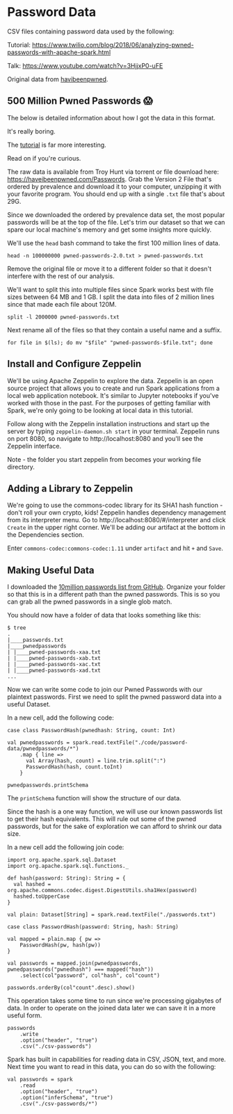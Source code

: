 # Password Data
CSV files containing password data used by the following:

Tutorial: https://www.twilio.com/blog/2018/06/analyzing-pwned-passwords-with-apache-spark.html

Talk: https://www.youtube.com/watch?v=3HjjxP0-uFE

Original data from [havibeenpwned](https://haveibeenpwned.com/Passwords).


## 500 Million Pwned Passwords 😱

The below is detailed information about how I got the data in this format. 

It's really boring. 

The [tutorial](https://www.twilio.com/blog/2018/06/analyzing-pwned-passwords-with-apache-spark.html) is far more interesting. 

Read on if you're curious. 

The raw data is available from Troy Hunt via torrent or file download here: https://haveibeenpwned.com/Passwords. Grab the Version 2 File that's ordered by prevalence and download it to your computer, unzipping it with your favorite program. You should end up with a single `.txt` file that's about 29G. 

Since we downloaded the ordered by prevalence data set, the most popular passwords will be at the top of the file. Let's trim our dataset so that we can spare our local machine's memory and get some insights more quickly.

We'll use the `head` bash command to take the first 100 million lines of data.

```
head -n 100000000 pwned-passwords-2.0.txt > pwned-passwords.txt
```

Remove the original file or move it to a different folder so that it doesn't interfere with the rest of our analysis.

We'll want to split this into multiple files since Spark works best with file sizes between 64 MB and 1 GB. I split the data into files of 2 million lines since that made each file about 120M.

```
split -l 2000000 pwned-passwords.txt
```

Next rename all of the files so that they contain a useful name and a suffix.

```
for file in $(ls); do mv "$file" "pwned-passwords-$file.txt"; done
```

## Install and Configure Zeppelin
We'll be using Apache Zeppelin to explore the data. Zeppelin is an open source project that allows you to create and run Spark applications from a local web application notebook. It's similar to Jupyter notebooks if you've worked with those in the past. For the purposes of getting familiar with Spark, we're only going to be looking at local data in this tutorial.

Follow along with the Zeppelin installation instructions and start up the server by typing `zeppelin-daemon.sh start` in your terminal. Zeppelin runs on port 8080, so navigate to http://localhost:8080 and you'll see the Zeppelin interface.

Note - the folder you start zeppelin from becomes your working file directory. 

## Adding a Library to Zeppelin
We're going to use the commons-codec library for its SHA1 hash function - don't roll your own crypto, kids! Zeppelin handles dependency management from its interpreter menu. Go to http://localhost:8080/#/interpreter and click `Create` in the upper right corner. We'll be adding our artifact at the bottom in the Dependencies section.

Enter `commons-codec:commons-codec:1.11` under `artifact` and hit `+` and `Save`.

## Making Useful Data
I downloaded the [10million passwords list from GitHub](https://github.com/danielmiessler/SecLists/blob/master/Passwords/Common-Credentials/10-million-password-list-top-1000000.txt). Organize your folder so that this is in a different path than the pwned passwords. This is so you can grab all the pwned passwords in a single glob match.

You should now have a folder of data that looks something like this:

```
$ tree
.
|____passwords.txt
|____pwnedpasswords
| |____pwned-passwords-xaa.txt
| |____pwned-passwords-xab.txt
| |____pwned-passwords-xac.txt
| |____pwned-passwords-xad.txt
...
```

Now we can write some code to join our Pwned Passwords with our plaintext passwords. First we need to split the pwned password data into a useful Dataset.

In a new cell, add the following code:

```
case class PasswordHash(pwnedhash: String, count: Int)

val pwnedpasswords = spark.read.textFile("./code/password-data/pwnedpasswords/*")
    .map { line =>
      val Array(hash, count) = line.trim.split(":")
      PasswordHash(hash, count.toInt)
    }
    
pwnedpasswords.printSchema
```

The `printSchema` function will show the structure of our data. 

Since the hash is a one way function, we will use our known passwords list to get their hash equivalents. This will rule out some of the pwned passwords, but for the sake of exploration we can afford to shrink our data size.

In a new cell add the following join code:

```
import org.apache.spark.sql.Dataset
import org.apache.spark.sql.functions._

def hash(password: String): String = {
  val hashed = org.apache.commons.codec.digest.DigestUtils.sha1Hex(password)
  hashed.toUpperCase
}

val plain: Dataset[String] = spark.read.textFile("./passwords.txt")

case class PasswordHash(password: String, hash: String)

val mapped = plain.map { pw =>
    PasswordHash(pw, hash(pw))
}

val passwords = mapped.join(pwnedpasswords, pwnedpasswords("pwnedhash") === mapped("hash"))
    .select(col"password", col"hash", col"count")

passwords.orderBy(col"count".desc).show()
```

This operation takes some time to run since we're processing gigabytes of data. In order to operate on the joined data later we can save it in a more useful form. 

```
passwords
    .write
    .option("header", "true")
    .csv("./csv-passwords")
```

Spark has built in capabilities for reading data in CSV, JSON, text, and more. Next time you want to read in this data, you can do so with the following:

```
val passwords = spark
    .read
    .option("header", "true")
    .option("inferSchema", "true")
    .csv("./csv-passwords/*")
```
